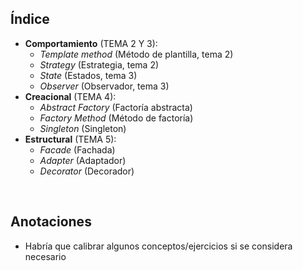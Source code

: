 ## Índice
- **Comportamiento** (TEMA 2 Y 3):
    - _Template method_ (Método de plantilla, tema 2)
    - _Strategy_ (Estrategia, tema 2)
    - _State_ (Estados, tema 3)
    - _Observer_ (Observador, tema 3)
- **Creacional** (TEMA 4):
    - _Abstract Factory_ (Factoría abstracta)
    - _Factory Method_ (Método de factoría)
    - _Singleton_ (Singleton)
- **Estructural** (TEMA 5):
    - _Facade_ (Fachada)
    - _Adapter_ (Adaptador)
    - _Decorator_ (Decorador)

<br>

## Anotaciones
- Habría que calibrar algunos conceptos/ejercicios si se considera necesario
